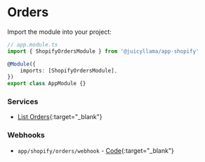 # Orders

Import the module into your project:

```ts
// app.module.ts
import { ShopifyOrdersModule } from '@juicyllama/app-shopify'

@Module({
	imports: [ShopifyOrdersModule],
})
export class AppModule {}
```

### Services

- [List Orders](https://github.com/juicyllama/framework/blob/main/apps/shopify/src/modules/orders/orders.service.ts#L26){:target="_blank"}


### Webhooks

- `app/shopify/orders/webhook` - [Code](https://github.com/juicyllama/framework/blob/main/apps/shopify/src/modules/orders/orders.controller.ts#L105){:target="_blank"}
